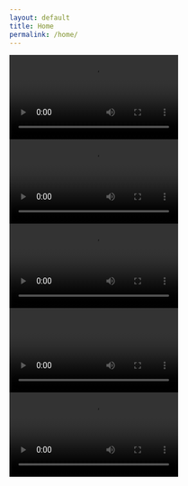 ```yaml
---
layout: default
title: Home
permalink: /home/
---
```


<div class="slider">
  <div class="slide">
    <video class="slide-video" autoplay>
	    		<source src="https://pavilion.chass.ncsu.edu/demos/Pavilion/wordpress/wp-content/uploads/2015/11/1B.mp4" type="video/mp4">
		<source src="https://pavilion.chass.ncsu.edu/demos/Pavilion/wordpress/wp-content/uploads/2015/12/1B_OGG.ogg" type="video/ogg">
	    </video>
  </div>
  <div class="slide">
	<video class="slide-video" autoplay>
		<source src="https://pavilion.chass.ncsu.edu/demos/Pavilion/wordpress/wp-content/uploads/2015/11/2.mp4" type="video/mp4">
		<source src="https://pavilion.chass.ncsu.edu/demos/Pavilion/wordpress/wp-content/uploads/2015/12/2_OGG.ogg" type="video/ogg">
	</video>
</div>
  <div class="slide">
	<video class="slide-video" autoplay>
		<source src="https://pavilion.chass.ncsu.edu/demos/Pavilion/wordpress/wp-content/uploads/2015/11/3.mp4" type="video/mp4">
		<source src="https://pavilion.chass.ncsu.edu/demos/Pavilion/wordpress/wp-content/uploads/2015/12/3_OGG.ogg" type="video/ogg">
	</video>
</div>
  <div class="slide">
        <video class="slide-video" autoplay>

        	<source src="https://pavilion.chass.ncsu.edu/demos/Pavilion/wordpress/wp-content/uploads/2015/11/4.mp4" type="video/mp4">

                <source src="https://pavilion.chass.ncsu.edu/demos/Pavilion/wordpress/wp-content/uploads/2015/12/4_OGG.ogg" type="video/ogg">  

    </video>
  </div>
  <div class="slide">
<video class="slide-video" autoplay>
	<source src="https://pavilion.chass.ncsu.edu/demos/Pavilion/wordpress/wp-content/uploads/2015/11/5b.mp4" type="video/mp4" />
	<source src="https://pavilion.chass.ncsu.edu/demos/Pavilion/wordpress/wp-content/uploads/2015/12/5b_OGG.ogg" type="video/ogg" />
	</video>
</div>
</div>

<script>
  $(document).ready(function(){
    $(".slider").slick({
      dots : true ,
      pauseOnDotsHover : true ,
      autoplay : true ,
      autoplaySpeed : 20000 ,
      arrows : false
    }) ;
  }) ;
</script>
